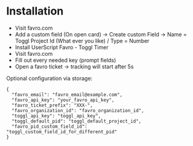Installation
============
- Visit favro.com
- Add a custom field (On open card) -> Create custom Field -> Name = Toggl Project Id (What ever you like) / Type = Number
- Install UserScript Favro - Toggl Timer
- Visit favro.com
- Fill out every needed key (prompt fields)
- Open a favro ticket -> tracking will start after 5s

Optional configuration via storage:

    {
      "favro_email": "favro_email@example.com",
      "favro_api_key": "your_favro_api_key",
      "favro_ticket_prefix": "XXX-",
      "favro_organization_id": "favro_organization_id",
      "toggl_api_key": "toggl_api_key",
      "toggl_default_pid": "toggl_default_project_id",
      "favro_pid_custom_field_id": "toggl_custom_field_id_for_different_pid"
    }
